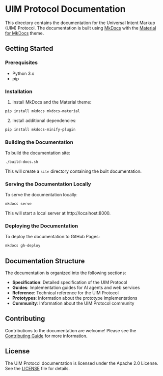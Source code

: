 # UIM Protocol Documentation

This directory contains the documentation for the Universal Intent Markup (UIM) Protocol. The documentation is built using [MkDocs](https://www.mkdocs.org/) with the [Material for MkDocs](https://squidfunk.github.io/mkdocs-material/) theme.

## Getting Started

### Prerequisites

- Python 3.x
- pip

### Installation

1. Install MkDocs and the Material theme:

```bash
pip install mkdocs mkdocs-material
```

2. Install additional dependencies:

```bash
pip install mkdocs-minify-plugin
```

### Building the Documentation

To build the documentation site:

```bash
./build-docs.sh
```

This will create a `site` directory containing the built documentation.

### Serving the Documentation Locally

To serve the documentation locally:

```bash
mkdocs serve
```

This will start a local server at http://localhost:8000.

### Deploying the Documentation

To deploy the documentation to GitHub Pages:

```bash
mkdocs gh-deploy
```

## Documentation Structure

The documentation is organized into the following sections:

- **Specification**: Detailed specification of the UIM Protocol
- **Guides**: Implementation guides for AI agents and web services
- **Reference**: Technical reference for the UIM Protocol
- **Prototypes**: Information about the prototype implementations
- **Community**: Information about the UIM Protocol community

## Contributing

Contributions to the documentation are welcome! Please see the [Contributing Guide](docs/community/contributing.md) for more information.

## License

The UIM Protocol documentation is licensed under the Apache 2.0 License. See the [LICENSE](../LICENSE) file for details.
